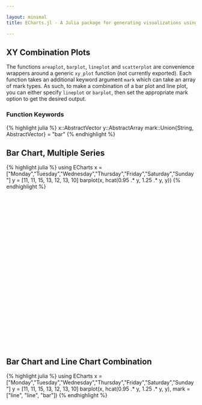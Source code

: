 ```yaml
---

layout: minimal
title: ECharts.jl - A Julia package for generating visualizations using ECharts

---
```


## XY Combination Plots
The functions `areaplot`, `barplot`, `lineplot` and `scatterplot` are convenience wrappers
around a generic `xy_plot` function (not currently exported). Each function takes an additional keyword
argument `mark` which can take an array of mark types. As such, to make a combination of a bar plot and line plot,
you can either specify `lineplot` or `barplot`, then set the appropriate mark option to get the desired output.

### Function Keywords
{% highlight julia %}
x::AbstractVector
y::AbstractArray
mark::Union{String, AbstractVector} = "bar"
{% endhighlight %}

## Bar Chart, Multiple Series
{% highlight julia %}
using ECharts
x = ["Monday","Tuesday","Wednesday","Thursday","Friday","Saturday","Sunday"]
y = [11, 11, 15, 13, 12, 13, 10]
barplot(x, hcat(0.95 .* y, 1.25 .* y, y))
{% endhighlight %}

<div id="barchartm" style="height:400px;width:800px;"></div>
<script type="text/javascript">
    // Initialize after dom ready
    var myChart = echarts.init(document.getElementById("barchartm"));

    // Load data into the ECharts instance
    myChart.setOption({"xAxis":[{"scale":false,"gridIndex":0,"splitNumber":5,"minInterval":0,"silent":true,"data":["Monday","Tuesday","Wednesday","Thursday","Friday","Saturday","Sunday"],"inverse":false,"type":"category","nameLocation":"start","nameGap":15}],"yAxis":[{"scale":false,"gridIndex":0,"splitNumber":5,"minInterval":0,"silent":true,"inverse":false,"type":"value","nameLocation":"start","nameGap":15}],"toolbox":{"feature":{},"itemSize":15,"orient":"vertical","height":"auto","zlevel":0,"z":2,"itemGap":10,"right":"auto","top":"center","width":"auto","show":false,"showTitle":true},"title":{"left":"left","borderColor":"transparent","bottom":"auto","padding":5,"zlevel":0,"borderWidth":1,"target":"blank","z":2,"itemGap":5,"shadowOffsetY":0,"shadowOffsetX":0,"right":"auto","top":"auto","subtarget":"blank","show":true},"series":[{"data":[10.45,10.45,14.25,12.35,11.399999999999999,12.35,9.5],"smooth":false,"minSize":"0%","type":"bar","maxSize":"100%"},{"data":[13.75,13.75,18.75,16.25,15.0,16.25,12.5],"smooth":false,"minSize":"0%","type":"bar","maxSize":"100%"},{"data":[11.0,11.0,15.0,13.0,12.0,13.0,10.0],"smooth":false,"minSize":"0%","type":"bar","maxSize":"100%"}]});
</script>

## Bar Chart and Line Chart Combination
{% highlight julia %}
using ECharts
x = ["Monday","Tuesday","Wednesday","Thursday","Friday","Saturday","Sunday"]
y = [11, 11, 15, 13, 12, 13, 10]
barplot(x, hcat(0.95 .* y, 1.25 .* y, y), mark = ["line", "line", "bar"])
{% endhighlight %}

<div id="barchartm2" style="height:400px;width:800px;"></div>
<script type="text/javascript">
    // Initialize after dom ready
    var myChart = echarts.init(document.getElementById("barchartm2"));

    // Load data into the ECharts instance
    myChart.setOption({"xAxis":[{"scale":false,"gridIndex":0,"splitNumber":5,"minInterval":0,"silent":true,"data":["Monday","Tuesday","Wednesday","Thursday","Friday","Saturday","Sunday"],"inverse":false,"type":"category","nameLocation":"start","nameGap":15}],"yAxis":[{"scale":false,"gridIndex":0,"splitNumber":5,"minInterval":0,"silent":true,"inverse":false,"type":"value","nameLocation":"start","nameGap":15}],"toolbox":{"feature":{},"itemSize":15,"orient":"vertical","height":"auto","zlevel":0,"z":2,"itemGap":10,"right":"auto","top":"center","width":"auto","show":false,"showTitle":true},"title":{"left":"left","borderColor":"transparent","bottom":"auto","padding":5,"zlevel":0,"borderWidth":1,"target":"blank","z":2,"itemGap":5,"shadowOffsetY":0,"shadowOffsetX":0,"right":"auto","top":"auto","subtarget":"blank","show":true},"series":[{"data":[10.45,10.45,14.25,12.35,11.399999999999999,12.35,9.5],"smooth":false,"minSize":"0%","type":"line","maxSize":"100%"},{"data":[13.75,13.75,18.75,16.25,15.0,16.25,12.5],"smooth":false,"minSize":"0%","type":"line","maxSize":"100%"},{"data":[11.0,11.0,15.0,13.0,12.0,13.0,10.0],"smooth":false,"minSize":"0%","type":"bar","maxSize":"100%"}]});
</script>
